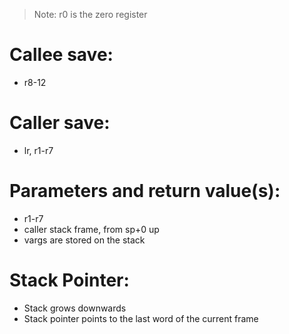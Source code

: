 > Note: r0 is the zero register

# Callee save:
- r8-12

# Caller save:
- lr, r1-r7

# Parameters and return value(s):
- r1-r7
- caller stack frame, from sp+0 up
- vargs are stored on the stack

# Stack Pointer:
- Stack grows downwards
- Stack pointer points to the last word of the current frame
